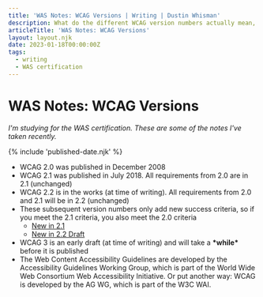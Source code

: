 ```yaml
---
title: 'WAS Notes: WCAG Versions | Writing | Dustin Whisman'
description: What do the different WCAG version numbers actually mean, and which ones apply right now?
articleTitle: 'WAS Notes: WCAG Versions'
layout: layout.njk
date: 2023-01-18T00:00:00Z
tags:
  - writing
  - WAS certification
---
```


# WAS Notes: WCAG Versions

_I'm studying for the WAS certification. These are some of the notes I've taken recently._

{% include 'published-date.njk' %}

- WCAG 2.0 was published in December 2008
- WCAG 2.1 was published in July 2018. All requirements from 2.0 are in 2.1 (unchanged)
- WCAG 2.2 is in the works (at time of writing). All requirements from 2.0 and 2.1 will be in 2.2 (unchanged)
- These subsequent version numbers only add new success criteria, so if you meet the 2.1 criteria, you also meet the 2.0 criteria
  - [New in 2.1](https://www.w3.org/WAI/standards-guidelines/wcag/new-in-21/)
  - [New in 2.2 Draft](https://www.w3.org/WAI/standards-guidelines/wcag/new-in-22/)
- WCAG 3 is an early draft (at time of writing) and will take a **\***while**\*** before it is published
- The Web Content Accessibility Guidelines are developed by the Accessibility Guidelines Working Group, which is part of the World Wide Web Consortium Web Accessibility Initiative. Or put another way: WCAG is developed by the AG WG, which is part of the W3C WAI.
